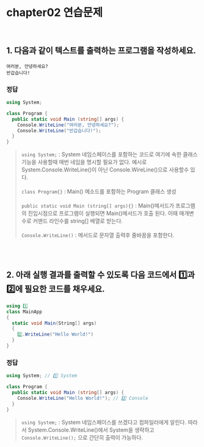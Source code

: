 # chapter02 연습문제

<br>

## 1. 다음과 같이 텍스트를 출력하는 프로그램을 작성하세요.
```
여러분, 안녕하세요?
반갑습니다!
```
### 정답
```C#
using System;

class Program {
  public static void Main (string[] args) {
    Console.WriteLine("여러분, 안녕하세요?");
    Console.WriteLine("반갑습니다!");
  }
}
```
> `using System;` : System 네임스페이스를 포함하는 코드로 여기에 속한 클래스 기능을 사용할때 매번 네임을 명시할 필요가 없다. 
> 예시로 System.Console.WriteLine()이 아닌 Console.WireLine()으로 사용할수 있다.<br><br>
> `class Program{}` : Main() 메소드를 포함하는 Program 클래스 생성<br><br>
> `public static void Main (string[] args){}` : Main()메서드가 프로그램의 진입시점으로 프로그램이 실행되면 Main()메서드가 호출 된다.
> 이때 매개변수로 커맨드 라인수를 string[] 배열로 받는다.<br><br>
> `Console.WriteLine()` : 메서드로 문자열 출력후 줄바꿈을 포함한다.
<br>
<br>

## 2. 아래 실행 결과를 출력할 수 있도록 다음 코드에서  1️⃣과 2️⃣에 필요한 코드를 채우세요.
```C#
using 1️⃣
class MainApp
{
  static void Main(String[] args)
  {
    2️⃣.WriteLine("Hello World!")
  }
}
```

### 정답
```C#
using System; // 1️⃣ System

class Program {
  public static void Main (string[] args) {
    Console.WriteLine("Hello World!"); // 2️⃣ Console
  }
}
```
> `using System;` : System 네임스페이스를 쓰겠다고 컴파일러에게 알린다.
> 따라서 System.Console.WriteLine()에서 System을 생략하고 `Console.WriteLine();` 으로 간단히 출력이 가능하다.


